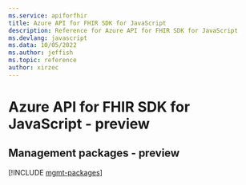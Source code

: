 ```yaml
---
ms.service: apiforfhir
title: Azure API for FHIR SDK for JavaScript
description: Reference for Azure API for FHIR SDK for JavaScript
ms.devlang: javascript
ms.data: 10/05/2022
ms.author: jeffish
ms.topic: reference
author: xirzec
---
```

# Azure API for FHIR SDK for JavaScript - preview

## Management packages - preview
[!INCLUDE [mgmt-packages](api-for-fhir-mgmt-index.md)]

